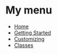 # My menu
* [Home][home]
* [Getting Started][getting started]
* [Customizing][customizing]
* [Classes][classes]

[home]: https://github.com/joelgraff/pivy_trackers/wiki
[getting started]: https://github.com/myproject/wiki/Getting-Started
[customizing]: https://github.com/myproject/wiki/Customizing
[classes]: https://github.com/myproject/wiki/Classes
[scenegraph]: https://github.com/myproject/wiki/Scenegraph